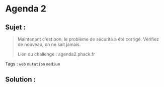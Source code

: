 # Agenda 2

## Sujet :

> Maintenant c'est bon, le problème de sécurité a été corrigé.
> Vérifiez de nouveau, on ne sait jamais.
>
> Lien du challenge : agenda2.phack.fr

Tags : `web` `mutation` `medium`

## Solution :
